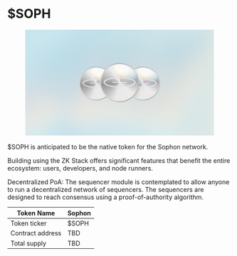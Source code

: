 # $SOPH

<figure><img src="../.gitbook/assets/Slide 16_9 - 51.png" alt=""><figcaption></figcaption></figure>

$SOPH is anticipated to be the native token for the Sophon network.

Building using the ZK Stack offers significant features that benefit the entire ecosystem: users, developers, and node runners.

Decentralized PoA: The sequencer module is contemplated to allow anyone to run a decentralized network of sequencers. The sequencers are designed to reach consensus using a proof-of-authority algorithm.

| Token Name       | Sophon |
| ---------------- | ------ |
| Token ticker     | $SOPH  |
| Contract address | TBD    |
| Total supply     | TBD    |
